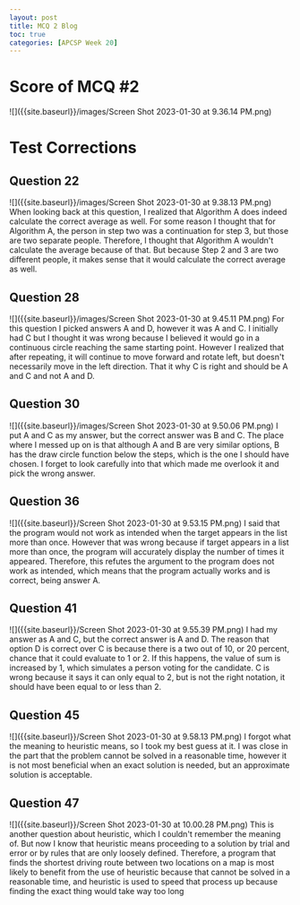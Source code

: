 ```yaml
---
layout: post
title: MCQ 2 Blog
toc: true
categories: [APCSP Week 20]
---
```


# Score of MCQ #2
![]({{site.baseurl}}/images/Screen Shot 2023-01-30 at 9.36.14 PM.png)

# Test Corrections
## Question 22
![]({{site.baseurl}}/images/Screen Shot 2023-01-30 at 9.38.13 PM.png)
When looking back at this question, I realized that Algorithm A does indeed calculate the correct average as well. For some reason I thought that for Algorithm A, the person in step two was a continuation for step 3, but those are two separate people. Therefore, I thought that Algorithm A wouldn't calculate the average because of that. But because Step 2 and 3 are two different people, it makes sense that it would calculate the correct average as well.

## Question 28
![]({{site.baseurl}}/images/Screen Shot 2023-01-30 at 9.45.11 PM.png)
For this question I picked answers A and D, however it was A and C. I initially had C but I thought it was wrong because I believed it would go in a continuous circle reaching the same starting point. However I realized that after repeating, it will continue to move forward and rotate left, but doesn't necessarily move in the left direction. That it why C is right and should be A and C and not A and D.

## Question 30
![]({{site.baseurl}}/images/Screen Shot 2023-01-30 at 9.50.06 PM.png)
I put A and C as my answer, but the correct answer was B and C. The place where I messed up on is that although A and B are very similar options, B has the draw circle function below the steps, which is the one I should have chosen. I forget to look carefully into that which made me overlook it and pick the wrong answer.

## Question 36
![]({{site.baseurl}}/Screen Shot 2023-01-30 at 9.53.15 PM.png)
I said that the program would not work as intended when the target appears in the list more than once. However that was wrong because if target appears in a list more than once, the program will accurately display the number of times it appeared. Therefore, this refutes the argument to the program does not work as intended, which means that the program actually works and is correct, being answer A.

## Question 41
![]({{site.baseurl}}/Screen Shot 2023-01-30 at 9.55.39 PM.png)
I had my answer as A and C, but the correct answer is A and D. The reason that option D is correct over C is because there is a two out of 10, or 20 percent, chance that it could evaluate to 1 or 2. If this happens, the value of  sum is increased by 1, which simulates a person voting for the candidate. C is wrong because it says it can only equal to 2, but is not the right notation, it should have been equal to or less than 2.

## Question 45
![]({{site.baseurl}}/Screen Shot 2023-01-30 at 9.58.13 PM.png)
I forgot what the meaning to heuristic means, so I took my best guess at it. I was close in the part that the problem cannot be solved in a reasonable time, however it is not most beneficial when an exact solution is needed, but an approximate solution is acceptable.

## Question 47
![]({{site.baseurl}}/Screen Shot 2023-01-30 at 10.00.28 PM.png)
This is another question about heuristic, which I couldn't remember the meaning of. But now I know that heuristic means proceeding to a solution by trial and error or by rules that are only loosely defined. Therefore, a program that finds the shortest driving route between two locations on a map is most likely to benefit from the use of heuristic because that cannot be solved in a reasonable time, and heuristic is used to speed that process up because finding the exact thing would take way too long